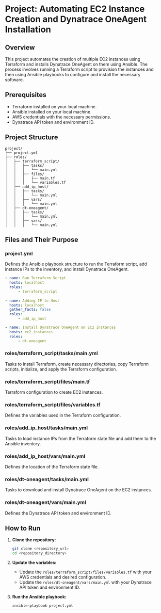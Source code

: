 # Project: Automating EC2 Instance Creation and Dynatrace OneAgent Installation

## Overview
This project automates the creation of multiple EC2 instances using Terraform and installs Dynatrace OneAgent on them using Ansible. The process involves running a Terraform script to provision the instances and then using Ansible playbooks to configure and install the necessary software.

## Prerequisites
- Terraform installed on your local machine.
- Ansible installed on your local machine.
- AWS credentials with the necessary permissions.
- Dynatrace API token and environment ID.

## Project Structure
```
project/
├── project.yml
├── roles/
│   ├── terraform_script/
│   │   ├── tasks/
│   │   │   └── main.yml
│   │   ├── files/
│   │   │   ├── main.tf
│   │   │   └── variables.tf
│   ├── add_ip_host/
│   │   ├── tasks/
│   │   │   └── main.yml
│   │   ├── vars/
│   │   │   └── main.yml
│   ├── dt-oneagent/
│   │   ├── tasks/
│   │   │   └── main.yml
│   │   ├── vars/
│   │   │   └── main.yml
```

## Files and Their Purpose

### project.yml
Defines the Ansible playbook structure to run the Terraform script, add instance IPs to the inventory, and install Dynatrace OneAgent.

```yaml
- name: Run Terraform Script
  hosts: localhost
  roles:
      - terraform_script
       
- name: Adding IP to Host
  hosts: localhost
  gather_facts: false
  roles:
      - add_ip_host

- name: Install Dynatrace OneAgent on EC2 instances
  hosts: ec2_instances
  roles:
      - dt-oneagent
```

### roles/terraform_script/tasks/main.yml
Tasks to install Terraform, create necessary directories, copy Terraform scripts, initialize, and apply the Terraform configuration.


### roles/terraform_script/files/main.tf
Terraform configuration to create EC2 instances.



### roles/terraform_script/files/variables.tf
Defines the variables used in the Terraform configuration.

### roles/add_ip_host/tasks/main.yml
Tasks to load instance IPs from the Terraform state file and add them to the Ansible inventory.



### roles/add_ip_host/vars/main.yml
Defines the location of the Terraform state file.


### roles/dt-oneagent/tasks/main.yml
Tasks to download and install Dynatrace OneAgent on the EC2 instances.



### roles/dt-oneagent/vars/main.yml
Defines the Dynatrace API token and environment ID.



## How to Run

1. **Clone the repository:**
   ```sh
   git clone <repository_url>
   cd <repository_directory>
   ```

2. **Update the variables:**
   - Update the `roles/terraform_script/files/variables.tf` with your AWS credentials and desired configuration.
   - Update the `roles/dt-oneagent/vars/main.yml` with your Dynatrace API token and environment ID.

3. **Run the Ansible playbook:**
   ```sh
   ansible-playbook project.yml
   ```
